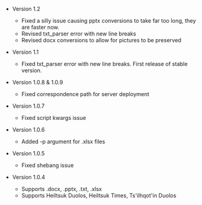 * Version 1.2
  * Fixed a silly issue causing pptx conversions to take far too long, they are faster now.
  * Revised txt_parser error with new line breaks
  * Revised docx conversions to allow for pictures to be preserved
 
* Version 1.1
  * Fixed txt_parser error with new line breaks. First release of stable version.
  
* Version 1.0.8 & 1.0.9
  * Fixed correspondence path for server deployment

* Version 1.0.7
  * Fixed script kwargs issue 

* Version 1.0.6
  * Added -p argument for .xlsx files

* Version 1.0.5
  * Fixed shebang issue

* Version 1.0.4
  * Supports .docx, .pptx, .txt, .xlsx
  * Supports Heiltsuk Duolos, Heiltsuk Times, Ts'ilhqot'in Duolos
